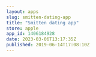 ```yaml
---
layout: apps
slug: smitten-dating-app
title: "Smitten dating app"
store: apple
app_id: 1406184928
date: 2023-03-06T13:17:35Z
published: 2019-06-14T17:08:10Z
---
```

